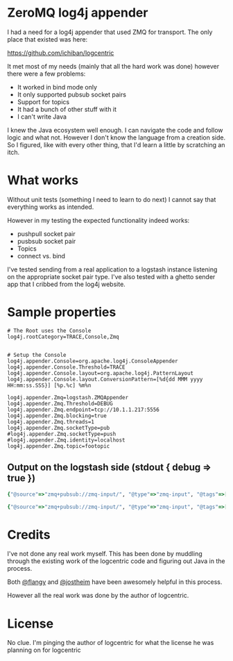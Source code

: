 # ZeroMQ log4j appender

I had a need for a log4j appender that used ZMQ for transport. The only place that existed was here:

https://github.com/ichiban/logcentric

It met most of my needs (mainly that all the hard work was done) however there were a few problems:

- It worked in bind mode only
- It only supported pubsub socket pairs
- Support for topics
- It had a bunch of other stuff with it
- I can't write Java

I knew the Java ecosystem well enough. I can navigate the code and follow logic and what not. However I don't know the language from a creation side. So I figured, like with every other thing, that I'd learn a little by scratching an itch.

# What works
Without unit tests (something I need to learn to do next) I cannot say that everything works as intended.

However in my testing the expected functionality indeed works:

- pushpull socket pair
- pusbsub socket pair
- Topics
- connect vs. bind

I've tested sending from a real application to a logstash instance listening on the appropriate socket pair type. I've also tested with a ghetto sender app that I cribbed from the log4j website.

# Sample properties

```
# The Root uses the Console
log4j.rootCategory=TRACE,Console,Zmq


# Setup the Console
log4j.appender.Console=org.apache.log4j.ConsoleAppender
log4j.appender.Console.Threshold=TRACE
log4j.appender.Console.layout=org.apache.log4j.PatternLayout
log4j.appender.Console.layout.ConversionPattern=[%d{dd MMM yyyy HH:mm:ss.SSS}] [%p.%c] %m%n

log4j.appender.Zmq=logstash.ZMQAppender
log4j.appender.Zmq.Threshold=DEBUG
log4j.appender.Zmq.endpoint=tcp://10.1.1.217:5556
log4j.appender.Zmq.blocking=true
log4j.appender.Zmq.threads=1
log4j.appender.Zmq.socketType=pub
#log4j.appender.Zmq.socketType=push
#log4j.appender.Zmq.identity=localhost
log4j.appender.Zmq.topic=footopic
```

## Output on the logstash side (stdout { debug => true })

```ruby
{"@source"=>"zmq+pubsub://zmq-input/", "@type"=>"zmq-input", "@tags"=>[], "@fields"=>{"fqn"=>"org.apache.log4j.Category", "log"=>"foo.Log4jExample", "time"=>1333573229115, "level"=>"DEBUG", "msg"=>"Hello this is an debug message", "thread"=>"main", "info"=>{"file"=>"Log4jExample.java", "clazz"=>"foo.Log4jExample", "method"=>"main", "line"=>"17"}, "mdc"=>{}}, "@timestamp"=>"2012-04-04T21:00:29.150000Z", "@source_host"=>"zmq-input", "@source_path"=>"/", "@message"=>"{\"fqn\":\"org.apache.log4j.Category\",\"log\":\"foo.Log4jExample\",\"time\":1333573229115,\"level\":\"DEBUG\",\"msg\":\"Hello this is an debug message\",\"thread\":\"main\",\"info\":{\"file\":\"Log4jExample.java\",\"clazz\":\"foo.Log4jExample\",\"method\":\"main\",\"line\":\"17\"},\"mdc\":{}}"}

{"@source"=>"zmq+pubsub://zmq-input/", "@type"=>"zmq-input", "@tags"=>[], "@fields"=>{"fqn"=>"org.apache.log4j.Category", "log"=>"foo.Log4jExample", "time"=>1333573229146, "level"=>"INFO", "msg"=>"Hello this is an info message", "thread"=>"main", "info"=>{"file"=>"Log4jExample.java", "clazz"=>"foo.Log4jExample", "method"=>"main", "line"=>"18"}, "mdc"=>{}}, "@timestamp"=>"2012-04-04T21:00:29.169000Z", "@source_host"=>"zmq-input", "@source_path"=>"/", "@message"=>"{\"fqn\":\"org.apache.log4j.Category\",\"log\":\"foo.Log4jExample\",\"time\":1333573229146,\"level\":\"INFO\",\"msg\":\"Hello this is an info message\",\"thread\":\"main\",\"info\":{\"file\":\"Log4jExample.java\",\"clazz\":\"foo.Log4jExample\",\"method\":\"main\",\"line\":\"18\"},\"mdc\":{}}"}
```

# Credits
I've not done any real work myself. This has been done by muddling through the existing work of the logcentric code and figuring out Java in the process.

Both [@flangy](http://twitter.com/flangy) and [@jostheim](http://twitter.com/jostheim) have been awesomely helpful in this process.

However all the real work was done by the author of logcentric.

# License
No clue. I'm pinging the author of logcentric for what the license he was planning on for logcentric
